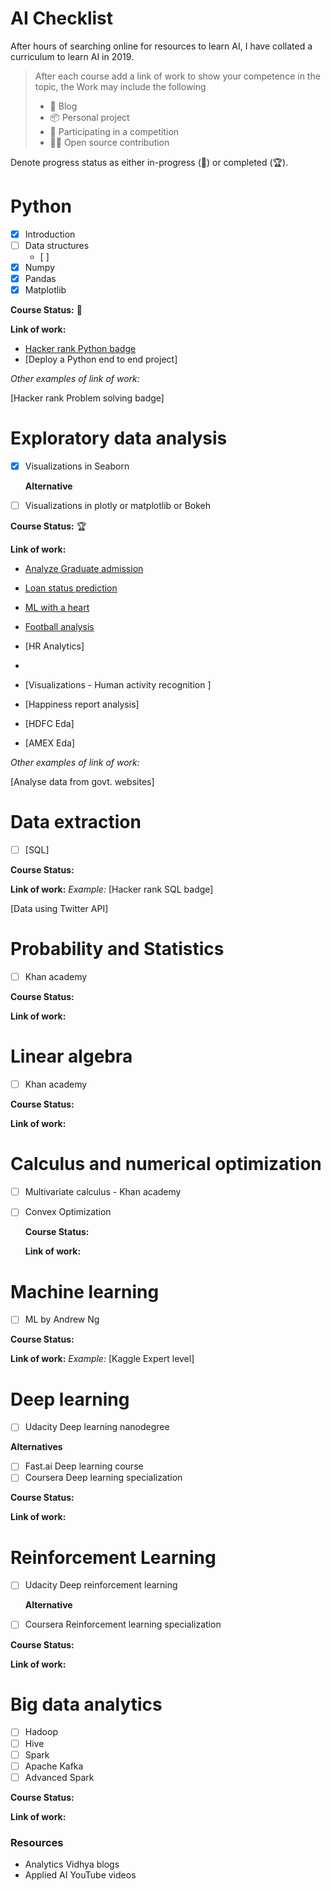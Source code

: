 # AI Checklist

After hours of searching online for resources to learn AI, I have collated a curriculum to learn AI in 2019. 

> After each course add a link of work to show your competence in the topic, the Work may include the following
>
> - 📑 Blog 
> - 📦 Personal project
> - 🐇 Participating in a competition
> - 👨‍💻 Open source contribution



Denote progress status as either in-progress (:running:) or completed (:trophy:).

# Python 

- [X] Introduction
- [ ] Data structures
  - [ ] 
- [x] Numpy
- [x] Pandas
- [x] Matplotlib

**Course Status:** :running:

**Link of work:**

- [Hacker rank Python badge](https://www.hackerrank.com/qwertypsv)
- [Deploy a Python end to end project]

*Other examples of link of work:*

[Hacker rank Problem solving badge] 



# Exploratory data analysis 

- [x] Visualizations in Seaborn 
  
  **Alternative**
  
- [ ] Visualizations in plotly or matplotlib or Bokeh

**Course Status:** :trophy: 

**Link of work:**

- [Analyze Graduate admission](https://www.kaggle.com/psvishnu/eda-analyze-graduate-admission)

- [Loan status prediction](https://www.kaggle.com/psvishnu/eda-loan-status-prediction)

- [ML with a heart](https://www.kaggle.com/psvishnu/analysis-cleaning)

- [Football analysis](https://github.com/p-s-vishnu/Form-football-team)

- [HR Analytics]

- 

- [Visualizations - Human activity recognition ]

- [Happiness report analysis]

- [HDFC Eda]

- [AMEX Eda]

  

*Other examples of link of work:*

[Analyse data from govt. websites] 

# Data extraction

- [ ] [SQL]

**Course Status:**

**Link of work:**
*Example:* [Hacker rank SQL badge]

[Data using Twitter API]



# Probability and Statistics

- [ ] Khan academy

**Course Status:**

**Link of work:**



# Linear algebra

- [ ] Khan academy 

**Course Status:**

**Link of work:**



# Calculus and numerical optimization

- [ ] Multivariate calculus - Khan academy

- [ ] Convex Optimization 

  

  **Course Status:**

  **Link of work:**

# Machine learning 

- [ ] ML by Andrew Ng

**Course Status:**

**Link of work:**
*Example:* [Kaggle Expert level]



# Deep learning

- [ ] Udacity Deep learning nanodegree 

**Alternatives**

- [ ]  Fast.ai Deep learning course
- [ ] Coursera Deep learning specialization 

**Course Status:**

**Link of work:**

# Reinforcement Learning

- [ ] Udacity Deep reinforcement learning 

  **Alternative**

- [ ] Coursera Reinforcement learning specialization


**Course Status:**

**Link of work:**



# Big data analytics

- [ ] Hadoop
- [ ] Hive
- [ ] Spark
- [ ] Apache Kafka
- [ ] Advanced Spark

**Course Status:**

**Link of work:**



### Resources

- Analytics Vidhya blogs
- Applied AI YouTube videos